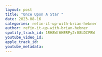 ```yaml
---
layout: post
title: "Once Upon A Star "
date: 2023-08-16
categories: refin-it-up-with-brian-hebner
author: refin-it-up-with-brian-hebner
spotify_track_id: 1RH8Wf6HERPy2r08LDCFBW
youtube_video_id: 
apple_track_id: 
youtube_metadata: 
---
```

